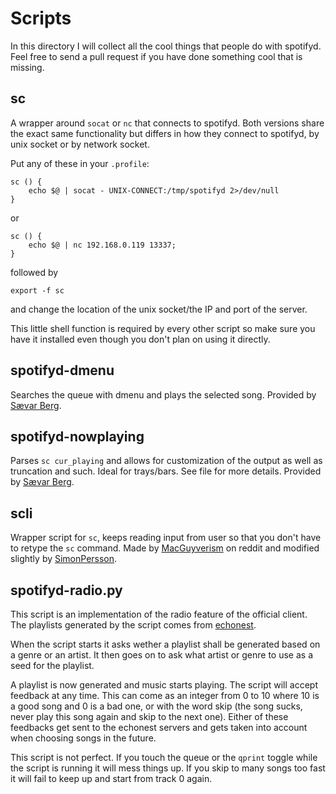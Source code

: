 # Scripts
In this directory I will collect all the cool things that people
do with spotifyd. Feel free to send a pull request if you have done
something cool that is missing.

## sc
A wrapper around `socat` or `nc` that connects to spotifyd. Both versions share the exact same
functionality but differs in how they connect to spotifyd, by unix socket or by network socket.

Put any of these in your `.profile`:
```
sc () {
	echo $@ | socat - UNIX-CONNECT:/tmp/spotifyd 2>/dev/null
}
```
or
```
sc () {
	echo $@ | nc 192.168.0.119 13337;
}
```
followed by
```
export -f sc
```
and change the location of the unix socket/the IP and port of the server.

This little shell function is required by every other script so make sure you have it
installed even though you don't plan on using it directly.

## spotifyd-dmenu
Searches the queue with dmenu and plays the selected song. Provided by
[Sævar Berg](http://www.github.com/saevarb).

## spotifyd-nowplaying
Parses `sc cur_playing` and allows for customization of the output as well
as truncation and such. Ideal for trays/bars. See file for more details.
Provided by [Sævar Berg](http://www.github.com/saevarb).

## scli
Wrapper script for `sc`, keeps reading input from user so that
you don't have to retype the `sc` command. Made by [MacGuyverism](http://www.reddit.com/user/MacGuyverism)
on reddit and modified slightly by [SimonPersson](https://github.com/SimonPersson).

## spotifyd-radio.py
This script is an implementation of the radio feature of the official client.
The playlists generated by the script comes from [echonest](http://the.echonest.com/).

When the script starts it asks wether a playlist shall be generated based on a genre or an artist.
It then goes on to ask what artist or genre to use as a seed for the playlist.

A playlist is now generated and music starts playing. The script will accept feedback at any time.
This can come as an integer from 0 to 10 where 10 is a good song and 0 is a bad one, or 
with the word skip (the song sucks, never play this song again and skip to the next one).
Either of these feedbacks get sent to the echonest servers and
gets taken into account when choosing songs in the future.

This script is not perfect. If you touch the queue or the `qprint` toggle while the script is running it will mess things up.
If you skip to many songs too fast it will fail to keep up and start from track 0 again.
